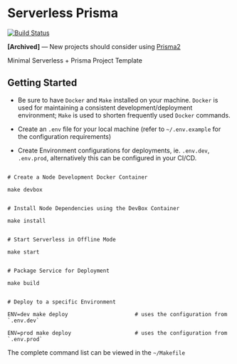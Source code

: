 # Serverless Prisma

[![Build Status](https://travis-ci.org/jgeschwendt/serverless-prisma.svg?branch=master)](https://travis-ci.org/jgeschwendt/serverless-prisma)

**[Archived]** — New projects should consider using [Prisma2](https://www.prisma.io/blog/announcing-prisma-2-zq1s745db8i5#getting-started-with-prisma-2)

Minimal Serverless + Prisma Project Template

## Getting Started

- Be sure to have `Docker` and `Make` installed on your machine. `Docker` is used for maintaining a consistent development/deployment environment; `Make` is used to shorten frequently used `Docker` commands.

- Create an `.env` file for your local machine (refer to `~/.env.example` for the configuration requirements)

- Create Environment configurations for deployments, ie. `.env.dev`, `.env.prod`, alternatively this can be configured in your CI/CD.

```console

# Create a Node Development Docker Container

make devbox


# Install Node Dependencies using the DevBox Container

make install


# Start Serverless in Offline Mode

make start


# Package Service for Deployment

make build


# Deploy to a specific Environment

ENV=dev make deploy                     # uses the configuration from `.env.dev`

ENV=prod make deploy                    # uses the configuration from `.env.prod`

```

The complete command list can be viewed in the `~/Makefile`
